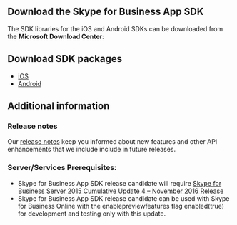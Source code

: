 ## Download the Skype for Business App SDK

The SDK libraries for the iOS and Android SDKs can be downloaded from the **Microsoft Download Center**:

## Download SDK packages

- [iOS](http://aka.ms/sfbAppSDKDownload_ios)
- [Android](http://aka.ms/sfbAppSDKDownload_android) 

## Additional information

### Release notes

Our [release notes](ReleaseNotes.md) keep you informed about new features and other API enhancements that we include include 
in future releases. 

### Server/Services Prerequisites:

- Skype for Business App SDK release candidate will require [Skype for Business Server 2015 Cumulative Update 4 – November 2016 Release](https://www.microsoft.com/en-us/download/details.aspx?id=47690) 
- Skype for Business App SDK release candidate can be used with Skype for Business Online with the enablepreviewfeatures flag enabled(true) for development and testing only with this update. 

